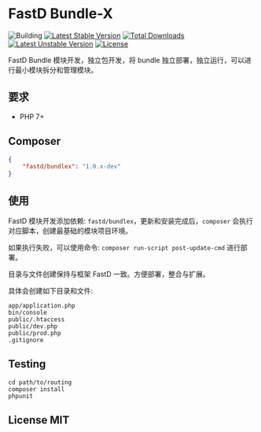 # FastD Bundle-X

![Building](https://api.travis-ci.org/JanHuang/bundlex.svg?branch=master)
[![Latest Stable Version](https://poser.pugx.org/fastd/bundlex/v/stable)](https://packagist.org/packages/fastd/bundlex) [![Total Downloads](https://poser.pugx.org/fastd/bundlex/downloads)](https://packagist.org/packages/fastd/bundlex) [![Latest Unstable Version](https://poser.pugx.org/fastd/bundlex/v/unstable)](https://packagist.org/packages/fastd/bundlex) [![License](https://poser.pugx.org/fastd/bundlex/license)](https://packagist.org/packages/fastd/bundlex)

FastD Bundle 模块开发，独立包开发，将 bundle 独立部署，独立运行，可以进行最小模块拆分和管理模块。

## 要求

* PHP 7+

## Composer

```json
{
    "fastd/bundlex": "1.0.x-dev"
}
```

## 使用

FastD 模块开发添加依赖: `fastd/bundlex`，更新和安装完成后，`composer` 会执行对应脚本，创建最基础的模块项目环境。

如果执行失败，可以使用命令: `composer run-script post-update-cmd` 进行部署。

目录与文件创建保持与框架 FastD 一致。方便部署，整合与扩展。

具体会创建如下目录和文件:

```
app/application.php
bin/console
public/.htaccess
public/dev.php
public/prod.php
.gitignore
```

## Testing

```
cd path/to/routing
composer install
phpunit
```

## License MIT
